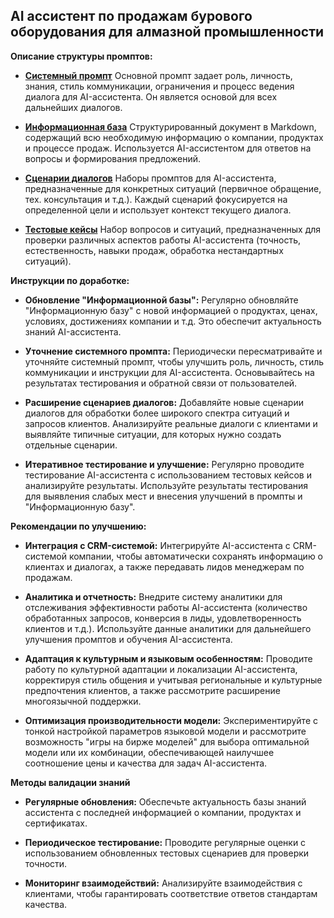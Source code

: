 ## AI ассистент по продажам бурового оборудования для алмазной промышленности
**Описание структуры промптов:**

- **[Системный промпт](sys_prompt.md)** Основной промпт задает роль, личность, знания, стиль коммуникации, ограничения и процесс ведения диалога для AI-ассистента. Он является основой для всех дальнейших диалогов.

- **[Информационная база](knowledge_base.md)** Структурированный документ в Markdown, содержащий всю необходимую информацию о компании, продуктах и процессе продаж. Используется AI-ассистентом для ответов на вопросы и формирования предложений.

- **[Сценарии диалогов](dialogue_scenarios.md)** Наборы промптов для AI-ассистента, предназначенные для конкретных ситуаций (первичное обращение, тех. консультация и т.д.). Каждый сценарий фокусируется на определенной цели и использует контекст текущего диалога.

- **[Тестовые кейсы](test_cases.md)** Набор вопросов и ситуаций, предназначенных для проверки различных аспектов работы AI-ассистента (точность, естественность, навыки продаж, обработка нестандартных ситуаций).

**Инструкции по доработке:**

- **Обновление "Информационной базы":** Регулярно обновляйте "Информационную базу" с новой информацией о продуктах, ценах, условиях, достижениях компании и т.д. Это обеспечит актуальность знаний AI-ассистента.

- **Уточнение системного промпта:** Периодически пересматривайте и уточняйте системный промпт, чтобы улучшить роль, личность, стиль коммуникации и инструкции для AI-ассистента. Основывайтесь на результатах тестирования и обратной связи от пользователей.

- **Расширение сценариев диалогов:** Добавляйте новые сценарии диалогов для обработки более широкого спектра ситуаций и запросов клиентов. Анализируйте реальные диалоги с клиентами и выявляйте типичные ситуации, для которых нужно создать отдельные сценарии.

- **Итеративное тестирование и улучшение:** Регулярно проводите тестирование AI-ассистента с использованием тестовых кейсов и анализируйте результаты. Используйте результаты тестирования для выявления слабых мест и внесения улучшений в промпты и "Информационную базу".

**Рекомендации по улучшению:**

- **Интеграция с CRM-системой:** Интегрируйте AI-ассистента с CRM-системой компании, чтобы автоматически сохранять информацию о клиентах и диалогах, а также передавать лидов менеджерам по продажам.

- **Аналитика и отчетность:** Внедрите систему аналитики для отслеживания эффективности работы AI-ассистента (количество обработанных запросов, конверсия в лиды, удовлетворенность клиентов и т.д.). Используйте данные аналитики для дальнейшего улучшения промптов и обучения AI-ассистента.

- **Адаптация к культурным и языковым особенностям:** Проводите работу по культурной адаптации и локализации AI-ассистента, корректируя стиль общения и учитывая региональные и культурные предпочтения клиентов, а также рассмотрите расширение многоязычной поддержки.

- **Оптимизация производительности модели:** Экспериментируйте с тонкой настройкой параметров языковой модели и рассмотрите возможность "игры на бирже моделей" для выбора оптимальной модели или их комбинации, обеспечивающей наилучшее соотношение цены и качества для задач AI-ассистента.

**Методы валидации знаний**

- **Регулярные обновления:** Обеспечьте актуальность базы знаний ассистента с последней информацией о компании, продуктах и сертификатах.

- **Периодическое тестирование:** Проводите регулярные оценки с использованием обновленных тестовых сценариев для проверки точности.

- **Мониторинг взаимодействий:** Анализируйте взаимодействия с клиентами, чтобы гарантировать соответствие ответов стандартам качества.
